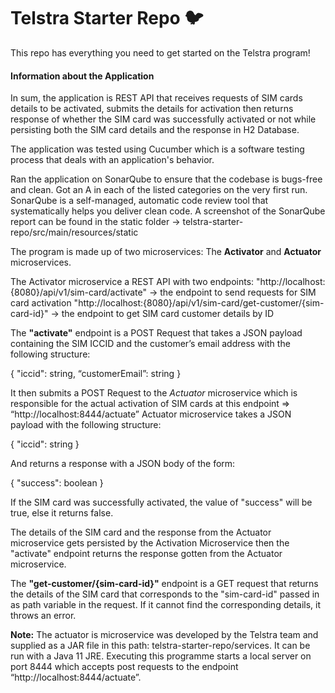 # Telstra Starter Repo :bird:

This repo has everything you need to get started on the Telstra program!

#### Information about the Application
In sum, the application is REST API that receives requests of SIM cards details to be activated, 
submits the details for activation then returns response of whether the SIM card was successfully activated or not 
while persisting both the SIM card details and the response in H2 Database.

The application was tested using Cucumber which is a software testing process that deals with an application's behavior.

Ran the application on SonarQube to ensure that the codebase is bugs-free and clean. Got an A in each of the listed categories on the very first run.
SonarQube is a self-managed, automatic code review tool that systematically helps you deliver clean code.
A screenshot of the SonarQube report can be found in the static folder -> telstra-starter-repo/src/main/resources/static


The program is made up of two microservices: The __Activator__ and __Actuator__ microservices.

The Activator microservice a REST API with two endpoints: 
"http://localhost:{8080}/api/v1/sim-card/activate" -> the endpoint to send requests for SIM card activation
"http://localhost:{8080}/api/v1/sim-card/get-customer/{sim-card-id}" -> the endpoint to get SIM card customer details by ID


The __"activate"__ endpoint is a POST Request that takes a JSON payload containing the SIM ICCID and the customer’s email address with the following structure:

{
"iccid": string,
“customerEmail”: string
}

It then submits a POST Request to the *Actuator* microservice which is responsible for the actual activation of SIM cards at this endpoint =>  “http://localhost:8444/actuate”
Actuator microservice takes a JSON payload with the following structure:

{
"iccid": string
}

And returns a response with a JSON body of the form:

{
"success": boolean
}

If the SIM card was successfully activated, the value of "success" will be true, else it returns false.

The details of the SIM card and the response from the Actuator microservice gets persisted by the Activation Microservice 
then the "activate" endpoint returns the response gotten from the Actuator microservice. 


The __"get-customer/{sim-card-id}"__ endpoint is a GET request that returns the details of the SIM card that corresponds to 
the "sim-card-id" passed in as path variable in the request. If it cannot find the corresponding details, it throws an error.


__Note:__
The actuator is microservice was developed by the Telstra team and supplied as a JAR file in this path: telstra-starter-repo/services. 
It can be run with a Java 11 JRE. Executing this programme starts a local server on port 8444 which accepts post requests to the endpoint “http://localhost:8444/actuate”.

